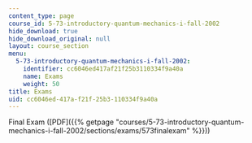 ```yaml
---
content_type: page
course_id: 5-73-introductory-quantum-mechanics-i-fall-2002
hide_download: true
hide_download_original: null
layout: course_section
menu:
  5-73-introductory-quantum-mechanics-i-fall-2002:
    identifier: cc6046ed417af21f25b3110334f9a40a
    name: Exams
    weight: 50
title: Exams
uid: cc6046ed-417a-f21f-25b3-110334f9a40a
---
```


Final Exam ([PDF]({{% getpage "courses/5-73-introductory-quantum-mechanics-i-fall-2002/sections/exams/573finalexam" %}}))